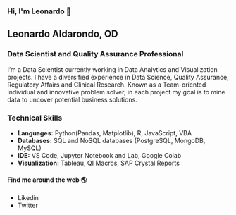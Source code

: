 ### Hi, I'm Leonardo 👋

## Leonardo Aldarondo, OD
### Data Scientist and Quality Assurance Professional

I’m a Data Scientist currently working  in Data Analytics and Visualization projects. I have a diversified experience in Data Science, Quality Assurance, Regulatory Affairs and Clinical Research. Known as a Team-oriented individual and innovative problem solver, in each project my goal is to mine data to uncover potential business solutions.

### Technical Skills
- **Languages:** Python(Pandas, Matplotlib), R, JavaScript, VBA
- **Databases:** SQL and NoSQL databases (PostgreSQL, MongoDB, MySQL)
- **IDE:** VS Code, Jupyter Notebook and Lab, Google Colab
- **Visualization:** Tableau, QI Macros, SAP Crystal Reports

#### Find me around the web :earth_americas:
- Likedin
- Twitter

<!--
**l-aldarondo/l-aldarondo** is a ✨ _special_ ✨ repository because its `README.md` (this file) appears on your GitHub profile.

Here are some ideas to get you started:

- 🔭 I’m currently working on ...
- 🌱 I’m currently learning ...
- 👯 I’m looking to collaborate on ...
- 🤔 I’m looking for help with ...
- 💬 Ask me about ...
- 📫 How to reach me: ...
- 😄 Pronouns: ...
- ⚡ Fun fact: ...
-->
